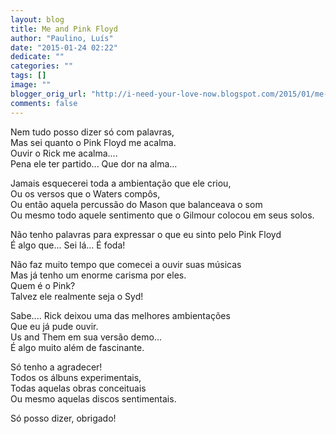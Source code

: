 ```yaml
---
layout: blog
title: Me and Pink Floyd
author: "Paulino, Luís"
date: "2015-01-24 02:22"
dedicate: ""
categories: ""
tags: []
image: ""
blogger_orig_url: "http://i-need-your-love-now.blogspot.com/2015/01/me-and-pink-floyd.html"
comments: false
---
```


Nem tudo posso dizer só com palavras,\
Mas sei quanto o Pink Floyd me acalma.\
Ouvir o Rick me acalma....\
Pena ele ter partido... Que dor na alma...

Jamais esquecerei toda a ambientação que ele criou,\
Ou os versos que o Waters compôs,\
Ou então aquela percussão do Mason que balanceava o som\
Ou mesmo todo aquele sentimento que o Gilmour colocou em seus solos.

Não tenho palavras para expressar o que eu sinto pelo Pink Floyd\
É algo que... Sei lá... É foda!

Não faz muito tempo que comecei a ouvir suas músicas\
Mas já tenho um enorme carisma por eles.\
Quem é o Pink?\
Talvez ele realmente seja o Syd!

Sabe.... Rick deixou uma das melhores ambientações\
Que eu já pude ouvir.\
Us and Them em sua versão demo...\
É algo muito além de fascinante.

Só tenho a agradecer!\
Todos os álbuns experimentais,\
Todas aquelas obras conceituais\
Ou mesmo aquelas discos sentimentais.

Só posso dizer, obrigado!
